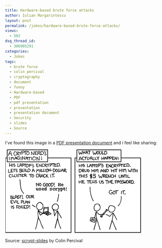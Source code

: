 ```yaml
---
title: Hardware-based brute force attacks
author: Iulian Margarintescu
layout: post
permalink: /jokes/hardware-based-brute-force-attacks/
views:
  - 502
dsq_thread_id:
  - 306905291
categories:
  - Jokes
tags:
  - brute force
  - colin percival
  - cryptography
  - document
  - funny
  - Hardware-based
  - PDF
  - pdf presentation
  - presentation
  - presentation document
  - Security
  - slides
  - Source
---
```

I've found this image in a [PDF presentation document][1] and i feel like sharing:

![Hardware-based brute force attacks](/images/hardware-crypto.png)

Source: [scrypt-slides][1] by Colin Percival

[1]: http://www.tarsnap.com/scrypt/scrypt-slides.pdf "scrypt: A new key derivation function"